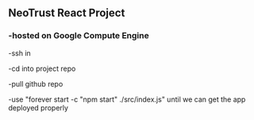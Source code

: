 ## NeoTrust React Project

### -hosted on Google Compute Engine

  -ssh in
  
  -cd into project repo
  
  -pull github repo
  
  -use "forever start -c "npm start" ./src/index.js" until we can get the app deployed properly
